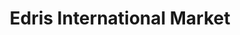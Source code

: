---
title: "Edris International Market"
url: /aurora/edris-international-market/
shop: Supermarkt
---